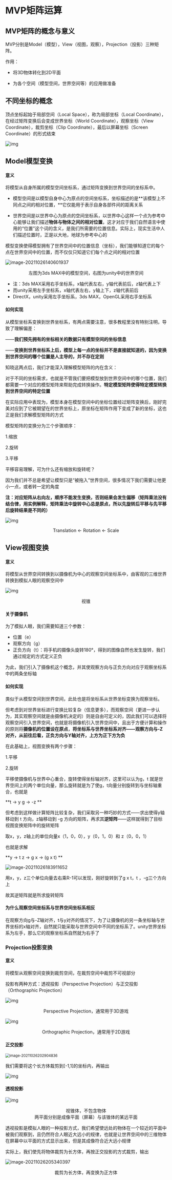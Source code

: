 # MVP矩阵运算





## MVP矩阵的概念与意义

MVP分别是Model（模型），View（视图，观察），Projection（投影）三种矩阵。

作用：

* 将3D物体转化到2D平面

* 为各个空间（模型空间，世界空间等）的应用做准备



## 不同坐标的概念

顶点坐标起始于局部空间（Local Space），称为局部坐标（Local Coordinate），在经过矩阵变换后会变成世界坐标（World Coordinate），观察坐标（View Coordinate），裁剪坐标（Clip Coordinate），最后以屏幕坐标（Screen Coordinate）的形式结束

![img](https://docimg10.docs.qq.com/image/NEFr3PJwOrh10ecVGoxdjg?w=894&h=447)



## Model模型变换

#### 意义

将模型从自身所属的模型空间坐标系，通过矩阵变换到世界空间的坐标系中。

* 模型空间是以模型自身中心为原点的空间坐标系，坐标描述的是**该模型上不同点之间的相对位置，**它仅能用于表示自身各部件间的距离关系

* 世界空间是以世界中心为原点的空间坐标系，以世界中心这样一个点为参考中心能够让我们描述**物体与物体之间的相对位置**，这才对应于我们自然语言中使用的“位置”这个词的含义，是我们所需要的位置信息。实际上，现实生活中人们描述位置时，正是以大地，地球为参考中心的

模型变换使得模型拥有了世界空间中的位置信息（坐标），我们能够知道它的每个点在世界空间中的位置，而不仅仅只知道它们每个点之间的相对位置

![image-20211026140601937](../assets/image-20211026140601937.png)

<center>左图为3ds MAX中的模型空间，右图为unity中的世界空间</center>



* 注：3ds MAX采用右手坐标系，x轴代表左右，y轴代表前后，z轴代表上下
* 而unity采用左手坐标系，x轴代表左右，y轴上下，z轴代表前后
* DirectX，unity采用左手坐标系，3ds MAX，OpenGL采用右手坐标系



#### 如何实现

从模型坐标系变换到世界坐标系，有两点需要注意，很多教程里没有特别注明，导致了理解偏差：

——**我们预先拥有的坐标相关的数据只有模型空间的坐标信息**

——**变换到世界坐标系上后，模型上每一点的坐标并不是直接就知道的，因为变换到世界空间的哪个位置是人主导的，并不存在定则**

知晓这两点后，我们才能深入理解模型矩阵的内在含义：

对于不同的坐标需求，也就是不管我们要把模型放到世界空间中的哪个位置，我们都需要一个对应的模型矩阵来帮助完成转换操作。**特定模型矩阵使得特定模型转换到世界空间的特定位置**

在实际应用中表现为，模型本身在模型空间中的坐标位置经过矩阵变换后，刚好完美对应到了它被期望在的世界坐标上，原坐标在矩阵作用下变成了新的坐标，这也正是我们求解模型矩阵的方式



模型矩阵的变换分为三个步骤顺序：

1.缩放

2.旋转

3.平移

平移容易理解，可为什么还有缩放和旋转呢？

因为我们并不总是希望让模型只是“被拖入”世界空间，很多情况下我们需要让他更小一点，或者转一定的角度



**注：对应矩阵从右向左，顺序不能发生变换，否则结果会发生偏移（矩阵乘法没有结合律，用实例解释，矩阵乘法中旋转中心总是原点，所以先旋转后平移与先平移后旋转结果是不同的）**

![img](https://docimg2.docs.qq.com/image/0uP_FCp7j4T3cEnB_DT2mg?w=509&h=163)

<center>Translation <- Rotation <- Scale</center>



## View视图变换

#### 意义

将模型从世界空间转换到以摄像机为中心的观察空间坐标系中，由客观的三维世界转换到模拟人眼的观察空间中

![img](https://docimg3.docs.qq.com/image/CxB5wHf4a5vsFUcwNbTjuw?w=1257&h=547)

<center>视锥</center>

#### 关于摄像机

为了模拟人眼，我们需要知道三个参数：

* 位置（e）
* 观察方向（g）
* 正负方向（t）：将手机的摄像头旋转180°，得到的图像自然也发生旋转，我们通过规定的方式定义正负

为此，我们引入了摄像机这个概念，并其使观察方向与正负方向对应于观察坐标系中的两条坐标轴



#### 如何实现

类似于从模型空间到世界空间，此处也是将坐标系从世界坐标变换为观察坐标。

但考虑到对世界坐标进行变换比较复杂（信息更多），而观察空间（更进一步认为，其实观察空间就是由摄像机决定的）则是自由可定义的，因此我们可以选择将观察空间引入世界空间，也就是将摄像机引入世界空间中，且出于方便计算和操作的原则将**摄像机的位置设在原点**，**将坐标系与世界坐标系对齐——观察方向与-Z对齐，从前往后看，正负方向与Y轴对齐，上方为正下方为负**



在此基础上，视图变换有两个步骤：

1.平移

2.旋转



平移使摄像机与世界中心重合，旋转使得坐标轴对齐，这里可以认为g，t 就是世界空间上的两个单位向量，那么旋转就是为了使g，t向量分别旋转到与坐标轴重合，也就是

**t -> y      g -> -z      **



但考虑到这样做计算矩阵比较复杂，我们采取另一种巧妙的方式——求出使得y轴移动到 t 方向，z轴移动到 -g 方向的矩阵，再求其**逆矩阵**——这样就得到了目标视图变换矩阵中的旋转矩阵

取x，y，z轴上的单位向量x（1，0，0），y（0，1，0）和 z（0，0，1）

也就是求解

**y -> t    z -> g    x -> (g x t)    **

   

![image-20211026183911652](../assets/image-20211026183911652.png)

用x，y，z三个单位向量去右乘R-1可以发现，刚好旋转到了g x t，t ，-g三个方向上

故其逆矩阵就是所求旋转矩阵



#### 为什么观察空间坐标系与世界空间坐标系相反

在观察方向g与-Z轴对齐，t与y对齐的情况下，为了让摄像机的另一条坐标轴与世界坐标的x轴对齐，自然就只能采取与世界空间中不同的坐标系了。unity世界坐标系为左手，那么它的观察坐标系自然就为右手了





### Projection投影变换

#### 意义

将模型从观察空间变换到裁剪空间，在裁剪空间中裁剪不可视部分

投影有两种方式：透视投影（Perspective Projection）与正交投影（Orthographic Projection）

![img](https://docimg3.docs.qq.com/image/tYGCy4vqmHaT1ZC3zDb_2A?w=865&h=480)

<center>Perspective Projection，通常用于3D游戏</center>



![img](https://docimg8.docs.qq.com/image/9mCSJnfl2KwBcEvZ2_Ev8w?w=753&h=479)

<center>Orthographic Projection，通常用于2D游戏</center>



#### 正交投影

<img src="../assets/image-20211026202904836.png" alt="image-20211026202904836" style="zoom:80%;" />

我们需要将这个长方体裁剪到[-1,1]的坐标内，再输出

![img](https://docimg2.docs.qq.com/image/93tq4cvhYxEMrCAcCy8mpg?w=892&h=407)



#### 透视投影

![img](https://docimg1.docs.qq.com/image/AOIr-ZUDQHLlarRUARfzLg?w=425&h=263)

<center>视锥体，不包含物体</center>

<center>两平面分别是成像平面（屏幕）与该锥体的某远平面</center>

透视投影是模拟人眼的一种投影方式，我们希望使远处的物体在一个较近的平面中被我们观察到，且仍然符合人眼近大远小的规律，也就是让世界空间中的三维物体在屏幕中以平面的方式显示出来，但是其成像符合近大远小规律



实际上，我们使先将物体裁剪为长方体，再按正交投影的方式裁剪，输出

![image-20211026205340397](../assets/image-20211026205340397.png)

<center>裁剪为长方体，再变换为正方体</center>


